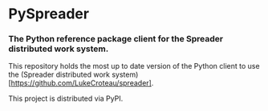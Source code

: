 # PySpreader
### The Python reference package client for the Spreader distributed work system.

This repository holds the most up to date version of the Python client to use the (Spreader distributed work system)[https://github.com/LukeCroteau/spreader].

This project is distributed via PyPI.
